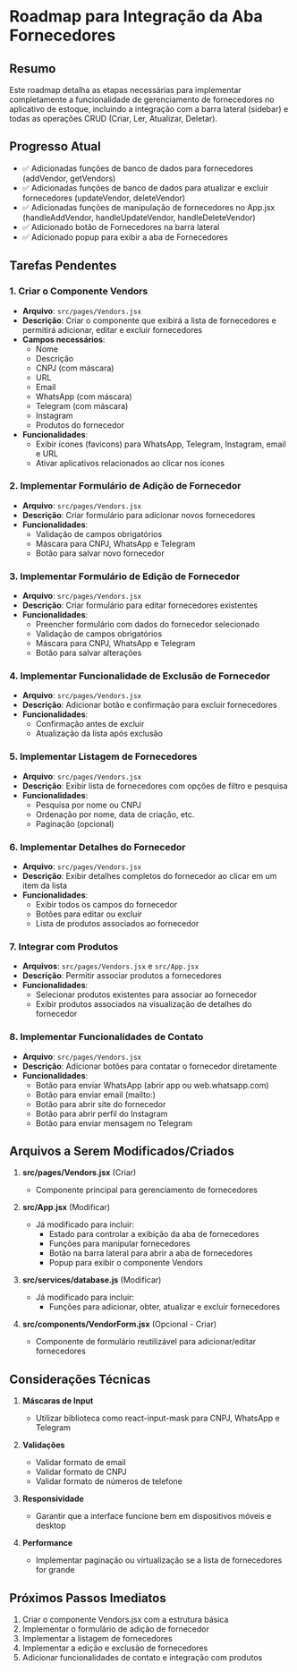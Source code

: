 # Roadmap para Integração da Aba Fornecedores

## Resumo
Este roadmap detalha as etapas necessárias para implementar completamente a funcionalidade de gerenciamento de fornecedores no aplicativo de estoque, incluindo a integração com a barra lateral (sidebar) e todas as operações CRUD (Criar, Ler, Atualizar, Deletar).

## Progresso Atual
- ✅ Adicionadas funções de banco de dados para fornecedores (addVendor, getVendors)
- ✅ Adicionadas funções de banco de dados para atualizar e excluir fornecedores (updateVendor, deleteVendor)
- ✅ Adicionadas funções de manipulação de fornecedores no App.jsx (handleAddVendor, handleUpdateVendor, handleDeleteVendor)
- ✅ Adicionado botão de Fornecedores na barra lateral
- ✅ Adicionado popup para exibir a aba de Fornecedores

## Tarefas Pendentes

### 1. Criar o Componente Vendors
- **Arquivo**: `src/pages/Vendors.jsx`
- **Descrição**: Criar o componente que exibirá a lista de fornecedores e permitirá adicionar, editar e excluir fornecedores
- **Campos necessários**:
  - Nome
  - Descrição
  - CNPJ (com máscara)
  - URL
  - Email
  - WhatsApp (com máscara)
  - Telegram (com máscara)
  - Instagram
  - Produtos do fornecedor
- **Funcionalidades**:
  - Exibir ícones (favicons) para WhatsApp, Telegram, Instagram, email e URL
  - Ativar aplicativos relacionados ao clicar nos ícones

### 2. Implementar Formulário de Adição de Fornecedor
- **Arquivo**: `src/pages/Vendors.jsx`
- **Descrição**: Criar formulário para adicionar novos fornecedores
- **Funcionalidades**:
  - Validação de campos obrigatórios
  - Máscara para CNPJ, WhatsApp e Telegram
  - Botão para salvar novo fornecedor

### 3. Implementar Formulário de Edição de Fornecedor
- **Arquivo**: `src/pages/Vendors.jsx`
- **Descrição**: Criar formulário para editar fornecedores existentes
- **Funcionalidades**:
  - Preencher formulário com dados do fornecedor selecionado
  - Validação de campos obrigatórios
  - Máscara para CNPJ, WhatsApp e Telegram
  - Botão para salvar alterações

### 4. Implementar Funcionalidade de Exclusão de Fornecedor
- **Arquivo**: `src/pages/Vendors.jsx`
- **Descrição**: Adicionar botão e confirmação para excluir fornecedores
- **Funcionalidades**:
  - Confirmação antes de excluir
  - Atualização da lista após exclusão

### 5. Implementar Listagem de Fornecedores
- **Arquivo**: `src/pages/Vendors.jsx`
- **Descrição**: Exibir lista de fornecedores com opções de filtro e pesquisa
- **Funcionalidades**:
  - Pesquisa por nome ou CNPJ
  - Ordenação por nome, data de criação, etc.
  - Paginação (opcional)

### 6. Implementar Detalhes do Fornecedor
- **Arquivo**: `src/pages/Vendors.jsx`
- **Descrição**: Exibir detalhes completos do fornecedor ao clicar em um item da lista
- **Funcionalidades**:
  - Exibir todos os campos do fornecedor
  - Botões para editar ou excluir
  - Lista de produtos associados ao fornecedor

### 7. Integrar com Produtos
- **Arquivos**: `src/pages/Vendors.jsx` e `src/App.jsx`
- **Descrição**: Permitir associar produtos a fornecedores
- **Funcionalidades**:
  - Selecionar produtos existentes para associar ao fornecedor
  - Exibir produtos associados na visualização de detalhes do fornecedor

### 8. Implementar Funcionalidades de Contato
- **Arquivo**: `src/pages/Vendors.jsx`
- **Descrição**: Adicionar botões para contatar o fornecedor diretamente
- **Funcionalidades**:
  - Botão para enviar WhatsApp (abrir app ou web.whatsapp.com)
  - Botão para enviar email (mailto:)
  - Botão para abrir site do fornecedor
  - Botão para abrir perfil do Instagram
  - Botão para enviar mensagem no Telegram

## Arquivos a Serem Modificados/Criados

1. **src/pages/Vendors.jsx** (Criar)
   - Componente principal para gerenciamento de fornecedores

2. **src/App.jsx** (Modificar)
   - Já modificado para incluir:
     - Estado para controlar a exibição da aba de fornecedores
     - Funções para manipular fornecedores
     - Botão na barra lateral para abrir a aba de fornecedores
     - Popup para exibir o componente Vendors

3. **src/services/database.js** (Modificar)
   - Já modificado para incluir:
     - Funções para adicionar, obter, atualizar e excluir fornecedores

4. **src/components/VendorForm.jsx** (Opcional - Criar)
   - Componente de formulário reutilizável para adicionar/editar fornecedores

## Considerações Técnicas

1. **Máscaras de Input**
   - Utilizar biblioteca como react-input-mask para CNPJ, WhatsApp e Telegram

2. **Validações**
   - Validar formato de email
   - Validar formato de CNPJ
   - Validar formato de números de telefone

3. **Responsividade**
   - Garantir que a interface funcione bem em dispositivos móveis e desktop

4. **Performance**
   - Implementar paginação ou virtualização se a lista de fornecedores for grande

## Próximos Passos Imediatos

1. Criar o componente Vendors.jsx com a estrutura básica
2. Implementar o formulário de adição de fornecedor
3. Implementar a listagem de fornecedores
4. Implementar a edição e exclusão de fornecedores
5. Adicionar funcionalidades de contato e integração com produtos
